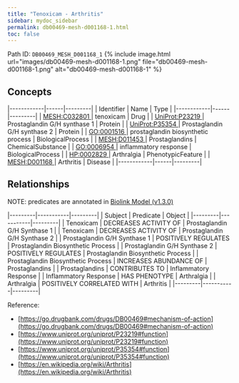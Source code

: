 ```yaml
---
title: "Tenoxicam - Arthritis"
sidebar: mydoc_sidebar
permalink: db00469-mesh-d001168-1.html
toc: false 
---
```



Path ID: `DB00469_MESH_D001168_1`
{% include image.html url="images/db00469-mesh-d001168-1.png" file="db00469-mesh-d001168-1.png" alt="db00469-mesh-d001168-1" %}

## Concepts

|------------|------|---------|
| Identifier | Name | Type    |
|------------|------|---------|
| <a href="https://identifiers.org/MESH:C032801">MESH:C032801 </a> | tenoxicam | Drug |
| <a href="https://identifiers.org/UniProt:P23219">UniProt:P23219 </a> | Prostaglandin G/H synthase 1 | Protein |
| <a href="https://identifiers.org/UniProt:P35354">UniProt:P35354 </a> | Prostaglandin G/H synthase 2 | Protein |
| <a href="https://identifiers.org/GO:0001516">GO:0001516 </a> | prostaglandin biosynthetic process | BiologicalProcess |
| <a href="https://identifiers.org/MESH:D011453">MESH:D011453 </a> | Prostaglandins | ChemicalSubstance |
| <a href="https://identifiers.org/GO:0006954">GO:0006954 </a> | inflammatory response | BiologicalProcess |
| <a href="https://identifiers.org/HP:0002829">HP:0002829 </a> | Arthralgia | PhenotypicFeature |
| <a href="https://identifiers.org/MESH:D001168">MESH:D001168 </a> | Arthritis | Disease |
|------------|------|---------|

## Relationships


NOTE: predicates are annotated in <a href="https://github.com/biolink/biolink-model/releases/tag/v1.3.0">Biolink Model (v1.3.0)</a>

|---------|-----------|---------|
| Subject | Predicate | Object  |
|---------|-----------|---------|
| Tenoxicam | DECREASES ACTIVITY OF | Prostaglandin G/H Synthase 1 |
| Tenoxicam | DECREASES ACTIVITY OF | Prostaglandin G/H Synthase 2 |
| Prostaglandin G/H Synthase 1 | POSITIVELY REGULATES | Prostaglandin Biosynthetic Process |
| Prostaglandin G/H Synthase 2 | POSITIVELY REGULATES | Prostaglandin Biosynthetic Process |
| Prostaglandin Biosynthetic Process | INCREASES ABUNDANCE OF | Prostaglandins |
| Prostaglandins | CONTRIBUTES TO | Inflammatory Response |
| Inflammatory Response | HAS PHENOTYPE | Arthralgia |
| Arthralgia | POSITIVELY CORRELATED WITH | Arthritis |
|---------|-----------|---------|

Reference: 
  - [https://go.drugbank.com/drugs/DB00469#mechanism-of-action](https://go.drugbank.com/drugs/DB00469#mechanism-of-action)
  - [https://www.uniprot.org/uniprot/P23219#function](https://www.uniprot.org/uniprot/P23219#function)
  - [https://www.uniprot.org/uniprot/P35354#function](https://www.uniprot.org/uniprot/P35354#function)
  - [https://en.wikipedia.org/wiki/Arthritis](https://en.wikipedia.org/wiki/Arthritis)
